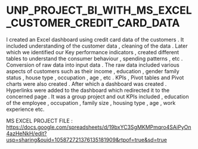 # UNP_PROJECT_BI_WITH_MS_EXCEL_CUSTOMER_CREDIT_CARD_DATA

I created an Excel dashboard using credit card data of the customers . It included understanding of the customer data , cleaning of the data . Later which we identified our Key performance indicators , created different tables to understand the consumer behaviour , spending patterns , etc . Conversion of raw data into input data . The raw data included various aspects of customers such as their income , education , gender family status , house type , occupation , age , etc . KPIs ,  Pivot tables and Pivot charts were also created . After which a dashboard was created . Hyperlinks were added to the dashboard which redirected it to the concerned page . It was a group project and out KPIs included , education of the employee , occupation , family size , housing type , age , work experience etc. 

MS EXCEL PROJECT FILE : https://docs.google.com/spreadsheets/d/19bxYC3SgMKMPmqro4SAiPyOn4azHeNkH/edit?usp=sharing&ouid=105872721376135181909&rtpof=true&sd=true 
